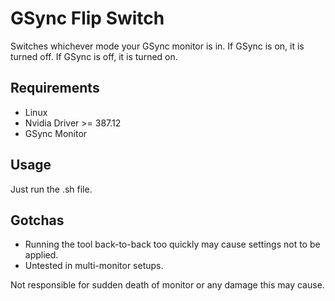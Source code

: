 # GSync Flip Switch
Switches whichever mode your GSync monitor is in. If GSync is on, it is turned off. If GSync is off, it is turned on.

## Requirements
* Linux
* Nvidia Driver >= 387.12
* GSync Monitor

## Usage
Just run the .sh file.

## Gotchas
* Running the tool back-to-back too quickly may cause settings not to be applied.
* Untested in multi-monitor setups.

Not responsible for sudden death of monitor or any damage this may cause.
